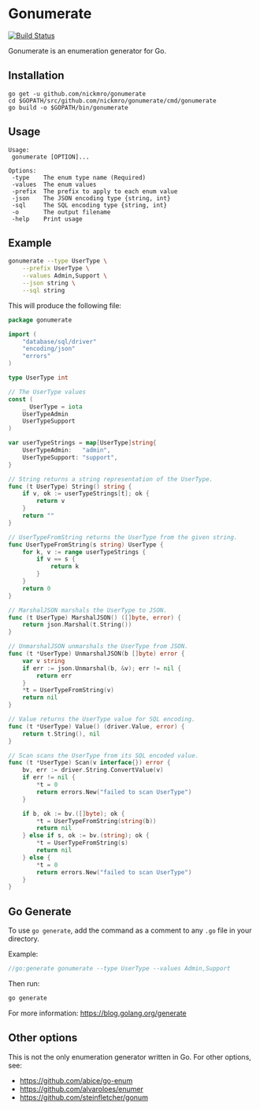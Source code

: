 # Gonumerate
[![Build Status](https://travis-ci.com/nickmro/gonumerate.svg?branch=master)](https://travis-ci.com/nickmro/gonumerate)

Gonumerate is an enumeration generator for Go.

## Installation

```
go get -u github.com/nickmro/gonumerate
cd $GOPATH/src/github.com/nickmro/gonumerate/cmd/gonumerate
go build -o $GOPATH/bin/gonumerate
```

## Usage

```
Usage:
 gonumerate [OPTION]...

Options:
 -type    The enum type name (Required)
 -values  The enum values
 -prefix  The prefix to apply to each enum value
 -json    The JSON encoding type {string, int}
 -sql     The SQL encoding type {string, int}
 -o       The output filename
 -help    Print usage
```

## Example

```bash
gonumerate --type UserType \
	--prefix UserType \
	--values Admin,Support \
	--json string \
	--sql string
```

This will produce the following file:
```go
package gonumerate

import (
	"database/sql/driver"
	"encoding/json"
	"errors"
)

type UserType int

// The UserType values
const (
	_ UserType = iota
	UserTypeAdmin
	UserTypeSupport
)

var userTypeStrings = map[UserType]string{
	UserTypeAdmin:   "admin",
	UserTypeSupport: "support",
}

// String returns a string representation of the UserType.
func (t UserType) String() string {
	if v, ok := userTypeStrings[t]; ok {
		return v
	}
	return ""
}

// UserTypeFromString returns the UserType from the given string.
func UserTypeFromString(s string) UserType {
	for k, v := range userTypeStrings {
		if v == s {
			return k
		}
	}
	return 0
}

// MarshalJSON marshals the UserType to JSON.
func (t UserType) MarshalJSON() ([]byte, error) {
	return json.Marshal(t.String())
}

// UnmarshalJSON unmarshals the UserType from JSON.
func (t *UserType) UnmarshalJSON(b []byte) error {
	var v string
	if err := json.Unmarshal(b, &v); err != nil {
		return err
	}
	*t = UserTypeFromString(v)
	return nil
}

// Value returns the UserType value for SQL encoding.
func (t *UserType) Value() (driver.Value, error) {
	return t.String(), nil
}

// Scan scans the UserType from its SQL encoded value.
func (t *UserType) Scan(v interface{}) error {
	bv, err := driver.String.ConvertValue(v)
	if err != nil {
		*t = 0
		return errors.New("failed to scan UserType")
	}

	if b, ok := bv.([]byte); ok {
		*t = UserTypeFromString(string(b))
		return nil
	} else if s, ok := bv.(string); ok {
		*t = UserTypeFromString(s)
		return nil
	} else {
		*t = 0
		return errors.New("failed to scan UserType")
	}
}
```

## Go Generate

To use `go generate`, add the command as a comment to any `.go` file in your directory.

Example:
```go
//go:generate gonumerate --type UserType --values Admin,Support
```

Then run:
```bash
go generate
```

For more information: https://blog.golang.org/generate

## Other options

This is not the only enumeration generator written in Go. For other options, see:

- https://github.com/abice/go-enum
- https://github.com/alvaroloes/enumer
- https://github.com/steinfletcher/gonum

